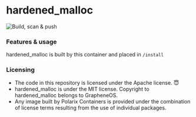 # hardened_malloc

![Build, scan & push](https://github.com/Polarix-Containers/hardened_malloc/actions/workflows/build.yml/badge.svg)

### Features & usage
hardened_malloc is built by this container and placed in `/install`

### Licensing
- The code in this repository is licensed under the Apache license. 😇
- hardened_malloc is under the MIT license. Copyright to hardened_malloc belongs to GrapheneOS.
- Any image built by Polarix Containers is provided under the combination of license terms resulting from the use of individual packages.
